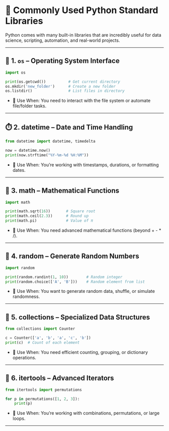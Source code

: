 # 🧰 Commonly Used Python Standard Libraries

Python comes with many built-in libraries that are incredibly useful for data science, scripting, automation, and real-world projects.

---

## 📂 1. `os` – Operating System Interface

```python
import os

print(os.getcwd())          # Get current directory
os.mkdir('new_folder')      # Create a new folder
os.listdir()                # List files in directory
```
- 📝 Use When: You need to interact with the file system or automate file/folder tasks.


---


## ⏱️ 2. datetime – Date and Time Handling

```python
from datetime import datetime, timedelta

now = datetime.now()
print(now.strftime("%Y-%m-%d %H:%M"))
```
- 📝 Use When: You’re working with timestamps, durations, or formatting dates.


---


## 🧮 3. math – Mathematical Functions

```python
import math

print(math.sqrt(16))       # Square root
print(math.ceil(2.3))      # Round up
print(math.pi)             # Value of π
```
- 📝 Use When: You need advanced mathematical functions (beyond + - * /).


---


## 🧪 4. random – Generate Random Numbers
```python
import random

print(random.randint(1, 10))        # Random integer
print(random.choice(['A', 'B']))    # Random element from list
```
- 📝 Use When: You want to generate random data, shuffle, or simulate randomness.


---


## 🧵 5. collections – Specialized Data Structures

```python
from collections import Counter

c = Counter(['a', 'b', 'a', 'c', 'b'])
print(c)  # Count of each element
```
- 📝 Use When: You need efficient counting, grouping, or dictionary operations.


---


## 🧰 6. itertools – Advanced Iterators

```python
from itertools import permutations

for p in permutations([1, 2, 3]):
    print(p)
```
- 📝 Use When: You’re working with combinations, permutations, or large loops.



---
